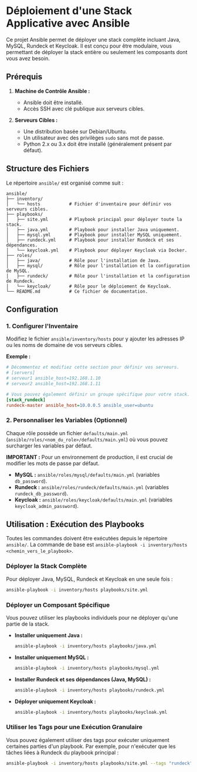 # Déploiement d'une Stack Applicative avec Ansible

Ce projet Ansible permet de déployer une stack complète incluant Java, MySQL, Rundeck et Keycloak. Il est conçu pour être modulaire, vous permettant de déployer la stack entière ou seulement les composants dont vous avez besoin.

## Prérequis

1.  **Machine de Contrôle Ansible :**
    *   Ansible doit être installé.
    *   Accès SSH avec clé publique aux serveurs cibles.

2.  **Serveurs Cibles :**
    *   Une distribution basée sur Debian/Ubuntu.
    *   Un utilisateur avec des privilèges `sudo` sans mot de passe.
    *   Python 2.x ou 3.x doit être installé (généralement présent par défaut).

## Structure des Fichiers

Le répertoire `ansible/` est organisé comme suit :

```
ansible/
├── inventory/
│   └── hosts           # Fichier d'inventaire pour définir vos serveurs cibles.
├── playbooks/
│   ├── site.yml        # Playbook principal pour déployer toute la stack.
│   ├── java.yml        # Playbook pour installer Java uniquement.
│   ├── mysql.yml       # Playbook pour installer MySQL uniquement.
│   ├── rundeck.yml     # Playbook pour installer Rundeck et ses dépendances.
│   └── keycloak.yml    # Playbook pour déployer Keycloak via Docker.
├── roles/
│   ├── java/           # Rôle pour l'installation de Java.
│   ├── mysql/          # Rôle pour l'installation et la configuration de MySQL.
│   ├── rundeck/        # Rôle pour l'installation et la configuration de Rundeck.
│   └── keycloak/       # Rôle pour le déploiement de Keycloak.
└── README.md           # Ce fichier de documentation.
```

## Configuration

### 1. Configurer l'Inventaire

Modifiez le fichier `ansible/inventory/hosts` pour y ajouter les adresses IP ou les noms de domaine de vos serveurs cibles.

**Exemple :**

```ini
# Décommentez et modifiez cette section pour définir vos serveurs.
# [servers]
# serveur1 ansible_host=192.168.1.10
# serveur2 ansible_host=192.168.1.11

# Vous pouvez également définir un groupe spécifique pour votre stack.
[stack_rundeck]
rundeck-master ansible_host=10.0.0.5 ansible_user=ubuntu
```

### 2. Personnaliser les Variables (Optionnel)

Chaque rôle possède un fichier `defaults/main.yml` (`ansible/roles/<nom_du_role>/defaults/main.yml`) où vous pouvez surcharger les variables par défaut.

**IMPORTANT :** Pour un environnement de production, il est crucial de modifier les mots de passe par défaut.

*   **MySQL :** `ansible/roles/mysql/defaults/main.yml` (variables `db_password`).
*   **Rundeck :** `ansible/roles/rundeck/defaults/main.yml` (variables `rundeck_db_password`).
*   **Keycloak :** `ansible/roles/keycloak/defaults/main.yml` (variables `keycloak_admin_password`).

## Utilisation : Exécution des Playbooks

Toutes les commandes doivent être exécutées depuis le répertoire `ansible/`. La commande de base est `ansible-playbook -i inventory/hosts <chemin_vers_le_playbook>`.

### Déployer la Stack Complète

Pour déployer Java, MySQL, Rundeck et Keycloak en une seule fois :

```bash
ansible-playbook -i inventory/hosts playbooks/site.yml
```

### Déployer un Composant Spécifique

Vous pouvez utiliser les playbooks individuels pour ne déployer qu'une partie de la stack.

*   **Installer uniquement Java :**
    ```bash
    ansible-playbook -i inventory/hosts playbooks/java.yml
    ```

*   **Installer uniquement MySQL :**
    ```bash
    ansible-playbook -i inventory/hosts playbooks/mysql.yml
    ```

*   **Installer Rundeck et ses dépendances (Java, MySQL) :**
    ```bash
    ansible-playbook -i inventory/hosts playbooks/rundeck.yml
    ```

*   **Déployer uniquement Keycloak :**
    ```bash
    ansible-playbook -i inventory/hosts playbooks/keycloak.yml
    ```

### Utiliser les Tags pour une Exécution Granulaire

Vous pouvez également utiliser des tags pour exécuter uniquement certaines parties d'un playbook. Par exemple, pour n'exécuter que les tâches liées à Rundeck du playbook principal :

```bash
ansible-playbook -i inventory/hosts playbooks/site.yml --tags "rundeck"
```
